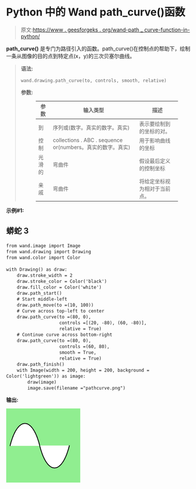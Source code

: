 # Python 中的 Wand path_curve()函数

> 原文:[https://www . geesforgeks . org/wand-path _ curve-function-in-python/](https://www.geeksforgeeks.org/wand-path_curve-function-in-python/)

**path_curve()** 是专门为路径引入的函数。path_curve()在控制点的帮助下，绘制一条从图像的目的点到特定点(x，y)的三次贝塞尔曲线。

> **语法:**
> 
> ```
> wand.drawing.path_curve(to, controls, smooth, relative)
> ```
> 
> **参数:**
> 
> <figure class="table">
> 
> | 参数 | 输入类型 | 描述 |
> | --- | --- | --- |
> | 到 | 序列或(数字。真实的数字。真实) | 表示要绘制到的坐标的对。 |
> | 控制 | collections . ABC . sequence or(numbers。真实的数字。真实) | 用于影响曲线的坐标 |
> | 光滑的 | 弯曲件 | 假设最后定义的控制坐标 |
> | 亲戚 | 弯曲件 | 将给定坐标视为相对于当前点。 |
> 
> </figure>

**示例#1:**

## 蟒蛇 3

```
from wand.image import Image
from wand.drawing import Drawing
from wand.color import Color

with Drawing() as draw:
    draw.stroke_width = 2
    draw.stroke_color = Color('black')
    draw.fill_color = Color('white')
    draw.path_start()
    # Start middle-left
    draw.path_move(to =(10, 100))
    # Curve across top-left to center
    draw.path_curve(to =(80, 0),
                    controls =[(20, -80), (60, -80)],
                    relative = True)
    # Continue curve across bottom-right
    draw.path_curve(to =(80, 0),
                    controls =(60, 80),
                    smooth = True,
                    relative = True)
    draw.path_finish()
    with Image(width = 200, height = 200, background = Color('lightgreen')) as image:
        draw(image)
        image.save(filename ="pathcurve.png")
```

**输出:**

![](img/49d04f91f448cd455084a2e23348ffd0.png)